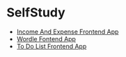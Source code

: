 # SelfStudy

* [Income And Expense Frontend App](https://selimegeguney.github.io/SelfStudy/Income%20and%20Expense/)
* [Wordle Fontend App](https://selimegeguney.github.io/SelfStudy/Wordle/)
* [To Do List Frontend App](https://selimegeguney.github.io/SelfStudy/addAndDeleteDOM/)
